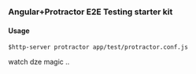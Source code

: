 ### Angular+Protractor E2E Testing starter kit

#### Usage

```
$http-server protractor app/test/protractor.conf.js
```

watch dze magic ..
